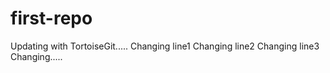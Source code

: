 # first-repo
Updating with TortoiseGit.....
Changing line1
Changing line2
Changing line3
Changing.....

